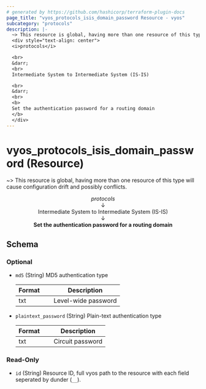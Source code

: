 ```yaml
---
# generated by https://github.com/hashicorp/terraform-plugin-docs
page_title: "vyos_protocols_isis_domain_password Resource - vyos"
subcategory: "protocols"
description: |-
  ~> This resource is global, having more than one resource of this type will cause configuration drift and possibly conflicts.
  <div style="text-align: center">
  <i>protocols</i>

  <br>
  &darr;
  <br>
  Intermediate System to Intermediate System (IS-IS)

  <br>
  &darr;
  <br>
  <b>
  Set the authentication password for a routing domain
  </b>
  </div>
---
```


# vyos_protocols_isis_domain_password (Resource)

~> This resource is global, having more than one resource of this type will cause configuration drift and possibly conflicts.

<div style="text-align: center">
<i>protocols</i>

<br>
&darr;
<br>
Intermediate System to Intermediate System (IS-IS)

<br>
&darr;
<br>
<b>
Set the authentication password for a routing domain
</b>
</div>



<!-- schema generated by tfplugindocs -->
## Schema

### Optional

- `md5` (String) MD5 authentication type

    |  Format &emsp; | Description  |
    |----------|---------------|
    |  txt  &emsp; |  Level-wide password  |
- `plaintext_password` (String) Plain-text authentication type

    |  Format &emsp; | Description  |
    |----------|---------------|
    |  txt  &emsp; |  Circuit password  |

### Read-Only

- `id` (String) Resource ID, full vyos path to the resource with each field seperated by dunder (`__`).
